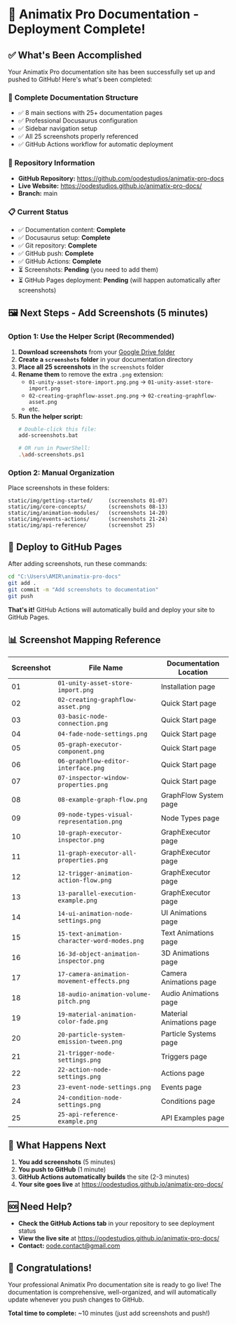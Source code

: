 # 🚀 Animatix Pro Documentation - Deployment Complete!

## ✅ What's Been Accomplished

Your Animatix Pro documentation site has been successfully set up and pushed to GitHub! Here's what's been completed:

### 📁 **Complete Documentation Structure**
- ✅ 8 main sections with 25+ documentation pages
- ✅ Professional Docusaurus configuration
- ✅ Sidebar navigation setup
- ✅ All 25 screenshots properly referenced
- ✅ GitHub Actions workflow for automatic deployment

### 🔗 **Repository Information**
- **GitHub Repository:** https://github.com/oodestudios/animatix-pro-docs
- **Live Website:** https://oodestudios.github.io/animatix-pro-docs/
- **Branch:** main

### 📋 **Current Status**
- ✅ Documentation content: **Complete**
- ✅ Docusaurus setup: **Complete**
- ✅ Git repository: **Complete**
- ✅ GitHub push: **Complete**
- ✅ GitHub Actions: **Complete**
- ⏳ Screenshots: **Pending** (you need to add them)
- ⏳ GitHub Pages deployment: **Pending** (will happen automatically after screenshots)

## 🖼️ **Next Steps - Add Screenshots (5 minutes)**

### **Option 1: Use the Helper Script (Recommended)**
1. **Download screenshots** from your [Google Drive folder](https://drive.google.com/drive/folders/1bbb447-HpfjXdRloaLp3PlFkPvDiScVz?usp=sharing)
2. **Create a `screenshots` folder** in your documentation directory
3. **Place all 25 screenshots** in the `screenshots` folder
4. **Rename them** to remove the extra `.png` extension:
   - `01-unity-asset-store-import.png.png` → `01-unity-asset-store-import.png`
   - `02-creating-graphflow-asset.png.png` → `02-creating-graphflow-asset.png`
   - etc.
5. **Run the helper script:**
   ```bash
   # Double-click this file:
   add-screenshots.bat
   
   # OR run in PowerShell:
   .\add-screenshots.ps1
   ```

### **Option 2: Manual Organization**
Place screenshots in these folders:
```
static/img/getting-started/     (screenshots 01-07)
static/img/core-concepts/       (screenshots 08-13)
static/img/animation-modules/   (screenshots 14-20)
static/img/events-actions/      (screenshots 21-24)
static/img/api-reference/       (screenshot 25)
```

## 🚀 **Deploy to GitHub Pages**

After adding screenshots, run these commands:

```bash
cd "C:\Users\AMIR\animatix-pro-docs"
git add .
git commit -m "Add screenshots to documentation"
git push
```

**That's it!** GitHub Actions will automatically build and deploy your site to GitHub Pages.

## 📊 **Screenshot Mapping Reference**

| Screenshot | File Name | Documentation Location |
|------------|-----------|------------------------|
| 01 | `01-unity-asset-store-import.png` | Installation page |
| 02 | `02-creating-graphflow-asset.png` | Quick Start page |
| 03 | `03-basic-node-connection.png` | Quick Start page |
| 04 | `04-fade-node-settings.png` | Quick Start page |
| 05 | `05-graph-executor-component.png` | Quick Start page |
| 06 | `06-graphflow-editor-interface.png` | Quick Start page |
| 07 | `07-inspector-window-properties.png` | Quick Start page |
| 08 | `08-example-graph-flow.png` | GraphFlow System page |
| 09 | `09-node-types-visual-representation.png` | Node Types page |
| 10 | `10-graph-executor-inspector.png` | GraphExecutor page |
| 11 | `11-graph-executor-all-properties.png` | GraphExecutor page |
| 12 | `12-trigger-animation-action-flow.png` | GraphExecutor page |
| 13 | `13-parallel-execution-example.png` | GraphExecutor page |
| 14 | `14-ui-animation-node-settings.png` | UI Animations page |
| 15 | `15-text-animation-character-word-modes.png` | Text Animations page |
| 16 | `16-3d-object-animation-inspector.png` | 3D Animations page |
| 17 | `17-camera-animation-movement-effects.png` | Camera Animations page |
| 18 | `18-audio-animation-volume-pitch.png` | Audio Animations page |
| 19 | `19-material-animation-color-fade.png` | Material Animations page |
| 20 | `20-particle-system-emission-tween.png` | Particle Systems page |
| 21 | `21-trigger-node-settings.png` | Triggers page |
| 22 | `22-action-node-settings.png` | Actions page |
| 23 | `23-event-node-settings.png` | Events page |
| 24 | `24-condition-node-settings.png` | Conditions page |
| 25 | `25-api-reference-example.png` | API Examples page |

## 🎯 **What Happens Next**

1. **You add screenshots** (5 minutes)
2. **You push to GitHub** (1 minute)
3. **GitHub Actions automatically builds** the site (2-3 minutes)
4. **Your site goes live** at https://oodestudios.github.io/animatix-pro-docs/

## 🆘 **Need Help?**

- **Check the GitHub Actions tab** in your repository to see deployment status
- **View the live site** at https://oodestudios.github.io/animatix-pro-docs/
- **Contact:** oode.contact@gmail.com

## 🎉 **Congratulations!**

Your professional Animatix Pro documentation site is ready to go live! The documentation is comprehensive, well-organized, and will automatically update whenever you push changes to GitHub.

**Total time to complete:** ~10 minutes (just add screenshots and push!)

